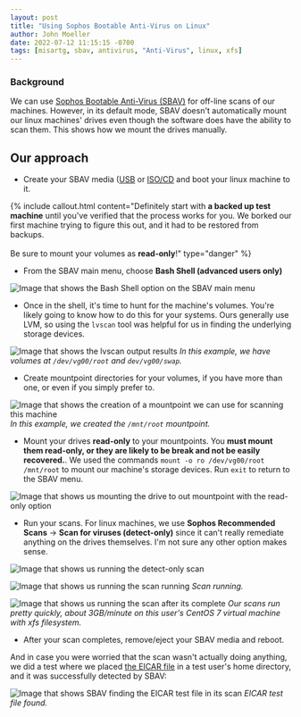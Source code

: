 ```yaml
---
layout: post
title: "Using Sophos Bootable Anti-Virus on Linux"
author: John Moeller
date: 2022-07-12 11:15:15 -0700
tags: [misartg, sbav, antivirus, "Anti-Virus", linux, xfs]
---
```


### Background ###

We can use [Sophos Bootable Anti-Virus (SBAV)](https://support.sophos.com/support/s/article/KB-000033800?language=en_US) for off-line scans of our machines. However, in its default mode, SBAV doesn't automatically mount our linux machines' drives even though the software does have the ability to scan them. This shows how we mount the drives manually. 

## Our approach ##

* Create your SBAV media ([USB](https://support.sophos.com/support/s/article/KB-000033912?language=en_US) or [ISO/CD](https://support.sophos.com/support/s/article/KB-000033800?language=en_US) and boot your linux machine to it. 

{% include callout.html content="Definitely start with **a backed up test machine** until you've verified that the process works for you. We borked our first machine trying to figure this out, and it had to be restored from backups. <br /><br /> Be sure to mount your volumes as **read-only**!" type="danger" %}

* From the SBAV main menu, choose **Bash Shell (advanced users only)**

![Image that shows the Bash Shell option on the SBAV main menu](/assets/images/22-07-sbav-linux/misartg-sbav-menu-bash-shell.png)

* Once in the shell, it's time to hunt for the machine's volumes. You're likely going to know how to do this for your systems. Ours generally use LVM, so using the `lvscan` tool was helpful for us in finding the underlying storage devices.

![Image that shows the lvscan output results](/assets/images/22-07-sbav-linux/misartg-sbav-shell-lvscan-results.png)
*In this example, we have volumes at `/dev/vg00/root` and `dev/vg00/swap`.*

* Create mountpoint directories for your volumes, if you have more than one, or even if you simply prefer to. 

![Image that shows the creation of a mountpoint we can use for scanning this machine](/assets/images/22-07-sbav-linux/misartg-sbav-shell-create-mountpoints.png)
*In this example, we created the `/mnt/root` mountpoint.*

* Mount your drives **read-only** to your mountpoints. You **must mount them read-only, or they are likely to be break and not be easily recovered.**. We used the commands `mount -o ro /dev/vg00/root /mnt/root` to mount our machine's storage devices. Run `exit` to return to the SBAV menu. 

![Image that shows us mounting the drive to out mountpoint with the read-only option](/assets/images/22-07-sbav-linux/misartg-sbav-shell-mount-readonly.png)

* Run your scans. For linux machines, we use **Sophos Recommended Scans** -> **Scan for viruses (detect-only)** since it can't really remediate anything on the drives themselves. I'm not sure any other option makes sense. 

![Image that shows us running the detect-only scan](/assets/images/22-07-sbav-linux/misartg-sbav-scan-detect-only.png)

![Image that shows us running the scan running](/assets/images/22-07-sbav-linux/misartg-sbav-scan-running.png)
*Scan running.*

![Image that shows us running the scan after its complete](/assets/images/22-07-sbav-linux/misartg-sbav-scan-complete.png)
*Our scans run pretty quickly, about 3GB/minute on this user's CentOS 7 virtual machine with xfs filesystem.*

* After your scan completes, remove/eject your SBAV media and reboot. 

And in case you were worried that the scan wasn't actually doing anything, we did a test where we placed [the EICAR file](https://www.eicar.org/download-anti-malware-testfile/) in a test user's home directory, and it was successfully detected by SBAV:

![Image that shows SBAV finding the EICAR test file in its scan](/assets/images/22-07-sbav-linux/misartg-sbav-EICAR-found-console.png)
*EICAR test file found.*